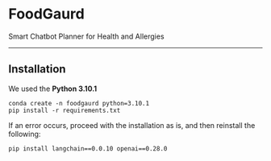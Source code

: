 # FoodGaurd
Smart Chatbot Planner for Health and Allergies

-------
## Installation
We used the __Python 3.10.1__

    conda create -n foodgaurd python=3.10.1
    pip install -r requirements.txt

If an error occurs, proceed with the installation as is, and then reinstall the following:

    pip install langchain==0.0.10 openai==0.28.0


    
